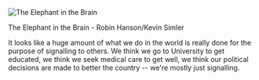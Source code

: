 <img src="../../public/images/book_covers/elephant.jpg" id="cover" alt="The Elephant in the Brain"/>
<p id="title">The Elephant in the Brain - Robin Hanson/Kevin Simler</p>

It looks like a huge amount of what we do in the world is really done for the purpose of signalling to others. 
We think we go to University to get educated, we think we seek medical care to get well, we think our political decisions are made to better the country -- we're mostly just signalling.
